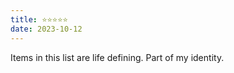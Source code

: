 ```yaml
---
title: ⭐️⭐️⭐️⭐️⭐️
date: 2023-10-12
---
```

Items in this list are life defining. Part of my identity. 